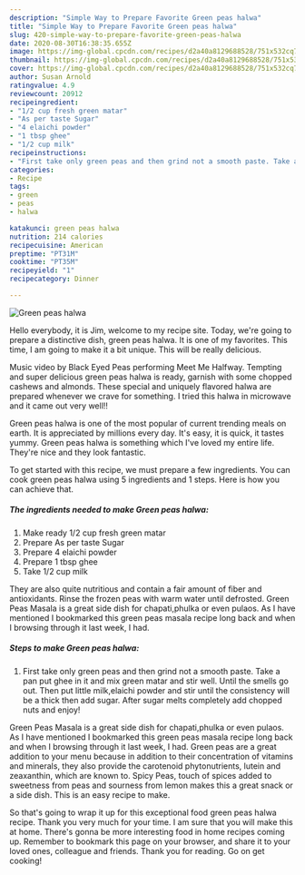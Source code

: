 ```yaml
---
description: "Simple Way to Prepare Favorite Green peas halwa"
title: "Simple Way to Prepare Favorite Green peas halwa"
slug: 420-simple-way-to-prepare-favorite-green-peas-halwa
date: 2020-08-30T16:38:35.655Z
image: https://img-global.cpcdn.com/recipes/d2a40a8129688528/751x532cq70/green-peas-halwa-recipe-main-photo.jpg
thumbnail: https://img-global.cpcdn.com/recipes/d2a40a8129688528/751x532cq70/green-peas-halwa-recipe-main-photo.jpg
cover: https://img-global.cpcdn.com/recipes/d2a40a8129688528/751x532cq70/green-peas-halwa-recipe-main-photo.jpg
author: Susan Arnold
ratingvalue: 4.9
reviewcount: 20912
recipeingredient:
- "1/2 cup fresh green matar"
- "As per taste Sugar"
- "4 elaichi powder"
- "1 tbsp ghee"
- "1/2 cup milk"
recipeinstructions:
- "First take only green peas and then grind not a smooth paste. Take a pan put ghee in it and mix green matar and stir well. Until the smells go out. Then put little milk,elaichi powder and stir until the consistency will be a thick then add sugar. After sugar melts completely add chopped nuts and enjoy!"
categories:
- Recipe
tags:
- green
- peas
- halwa

katakunci: green peas halwa 
nutrition: 214 calories
recipecuisine: American
preptime: "PT31M"
cooktime: "PT35M"
recipeyield: "1"
recipecategory: Dinner

---
```



![Green peas halwa](https://img-global.cpcdn.com/recipes/d2a40a8129688528/751x532cq70/green-peas-halwa-recipe-main-photo.jpg)

Hello everybody, it is Jim, welcome to my recipe site. Today, we're going to prepare a distinctive dish, green peas halwa. It is one of my favorites. This time, I am going to make it a bit unique. This will be really delicious.

Music video by Black Eyed Peas performing Meet Me Halfway. Tempting and super delicious green peas halwa is ready, garnish with some chopped cashews and almonds. These special and uniquely flavored halwa are prepared whenever we crave for something. I tried this halwa in microwave and it came out very well!!

Green peas halwa is one of the most popular of current trending meals on earth. It is appreciated by millions every day. It's easy, it is quick, it tastes yummy. Green peas halwa is something which I've loved my entire life. They're nice and they look fantastic.


To get started with this recipe, we must prepare a few ingredients. You can cook green peas halwa using 5 ingredients and 1 steps. Here is how you can achieve that.

<!--inarticleads1-->

##### The ingredients needed to make Green peas halwa:

1. Make ready 1/2 cup fresh green matar
1. Prepare As per taste Sugar
1. Prepare 4 elaichi powder
1. Prepare 1 tbsp ghee
1. Take 1/2 cup milk


They are also quite nutritious and contain a fair amount of fiber and antioxidants. Rinse the frozen peas with warm water until defrosted. Green Peas Masala is a great side dish for chapati,phulka or even pulaos. As I have mentioned I bookmarked this green peas masala recipe long back and when I browsing through it last week, I had. 

<!--inarticleads2-->

##### Steps to make Green peas halwa:

1. First take only green peas and then grind not a smooth paste. Take a pan put ghee in it and mix green matar and stir well. Until the smells go out. Then put little milk,elaichi powder and stir until the consistency will be a thick then add sugar. After sugar melts completely add chopped nuts and enjoy!


Green Peas Masala is a great side dish for chapati,phulka or even pulaos. As I have mentioned I bookmarked this green peas masala recipe long back and when I browsing through it last week, I had. Green peas are a great addition to your menu because in addition to their concentration of vitamins and minerals, they also provide the carotenoid phytonutrients, lutein and zeaxanthin, which are known to. Spicy Peas, touch of spices added to sweetness from peas and sourness from lemon makes this a great snack or a side dish. This is an easy recipe to make. 

So that's going to wrap it up for this exceptional food green peas halwa recipe. Thank you very much for your time. I am sure that you will make this at home. There's gonna be more interesting food in home recipes coming up. Remember to bookmark this page on your browser, and share it to your loved ones, colleague and friends. Thank you for reading. Go on get cooking!
